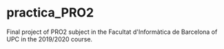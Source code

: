 # practica_PRO2
Final project of PRO2 subject in the Facultat d'Informàtica de Barcelona of UPC in the 2019/2020 course.
